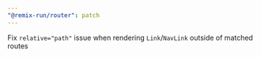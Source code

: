 ```yaml
---
"@remix-run/router": patch
---
```


Fix `relative="path"` issue when rendering `Link`/`NavLink` outside of matched routes
